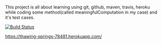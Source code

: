 This project is all about learning using git, github, maven, travis, heroku while coding some method(called meaningfulComputation in my case) and it's test cases.

[![Build Status](https://travis-ci.org/cosinus30/myDemoApp.svg?branch=master)](https://travis-ci.org/cosinus30/myDemoApp)

https://thawing-springs-78481.herokuapp.com/